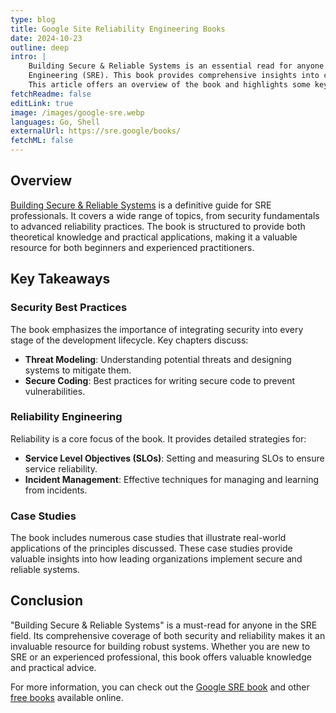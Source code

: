 ```yaml
---
type: blog
title: Google Site Reliability Engineering Books
date: 2024-10-23
outline: deep
intro: |
    Building Secure & Reliable Systems is an essential read for anyone involved in the field of Site Reliability
    Engineering (SRE). This book provides comprehensive insights into creating and maintaining secure and reliable systems.
    This article offers an overview of the book and highlights some key takeaways.
fetchReadme: false
editLink: true
image: /images/google-sre.webp
languages: Go, Shell
externalUrl: https://sre.google/books/
fetchML: false
---
```

<script setup>
 import ArticleItem from '/components/ArticleItem.vue';
 import ArticleFooter from '/components/ArticleFooter.vue';
</script>
<ArticleItem :frontmatter="$frontmatter"/>

## Overview

[Building Secure & Reliable Systems](https://sre.google/books/building-secure-reliable-systems/) is a definitive guide
for SRE professionals. It covers a wide range of topics, from security fundamentals to advanced reliability practices.
The book is structured to provide both theoretical knowledge and practical applications, making it a valuable resource
for both beginners and experienced practitioners.

## Key Takeaways

### Security Best Practices

The book emphasizes the importance of integrating security into every stage of the development lifecycle. Key chapters
discuss:

- **Threat Modeling**: Understanding potential threats and designing systems to mitigate them.
- **Secure Coding**: Best practices for writing secure code to prevent vulnerabilities.

### Reliability Engineering

Reliability is a core focus of the book. It provides detailed strategies for:

- **Service Level Objectives (SLOs)**: Setting and measuring SLOs to ensure service reliability.
- **Incident Management**: Effective techniques for managing and learning from incidents.

### Case Studies

The book includes numerous case studies that illustrate real-world applications of the principles discussed. These case
studies provide valuable insights into how leading organizations implement secure and reliable systems.

## Conclusion

"Building Secure & Reliable Systems" is a must-read for anyone in the SRE field. Its comprehensive coverage of both
security and reliability makes it an invaluable resource for building robust systems. Whether you are new to SRE or an
experienced professional, this book offers valuable knowledge and practical advice.

For more information, you can check out the [Google SRE book](https://sre.google/sre-book/table-of-contents/) and
other [free books](https://sre.google/books/) available online.